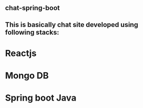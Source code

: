 ## chat-spring-boot

## This is basically chat site developed using following stacks:

 # Reactjs
 # Mongo DB
 # Spring boot Java


